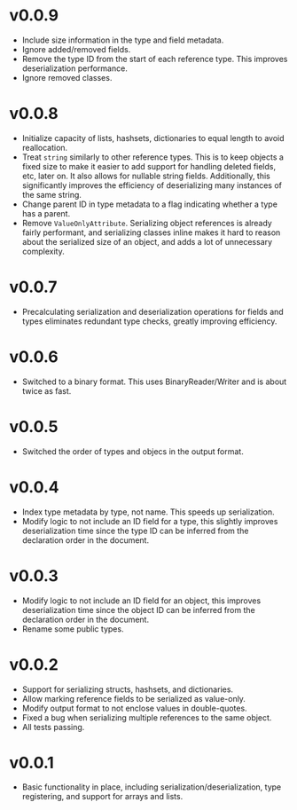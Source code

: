# v0.0.9

* Include size information in the type and field metadata.
* Ignore added/removed fields.
* Remove the type ID from the start of each reference type. This improves deserialization performance.
* Ignore removed classes.

# v0.0.8

* Initialize capacity of lists, hashsets, dictionaries to equal length to avoid reallocation.
* Treat `string` similarly to other reference types. This is to keep objects a fixed size to make it easier to add support for handling deleted fields, etc, later on. It also allows for nullable string fields. Additionally, this significantly improves the efficiency of deserializing many instances of the same string.
* Change parent ID in type metadata to a flag indicating whether a type has a parent.
* Remove `ValueOnlyAttribute`. Serializing object references is already fairly performant, and serializing classes inline makes it hard to reason about the serialized size of an object, and adds a lot of unnecessary complexity.

# v0.0.7

* Precalculating serialization and deserialization operations for fields and types eliminates redundant type checks, greatly improving efficiency.

# v0.0.6

* Switched to a binary format. This uses BinaryReader/Writer and is about twice as fast.

# v0.0.5

* Switched the order of types and objecs in the output format.

# v0.0.4

* Index type metadata by type, not name. This speeds up serialization.
* Modify logic to not include an ID field for a type, this slightly improves deserialization time since the type ID can be inferred from the declaration order in the document.

# v0.0.3

* Modify logic to not include an ID field for an object, this improves deserialization time since the object ID can be inferred from the declaration order in the document.
* Rename some public types.

# v0.0.2

* Support for serializing structs, hashsets, and dictionaries.
* Allow marking reference fields to be serialized as value-only.
* Modify output format to not enclose values in double-quotes.
* Fixed a bug when serializing multiple references to the same object.
* All tests passing.

# v0.0.1

* Basic functionality in place, including serialization/deserialization, type registering, and support for arrays and lists.
